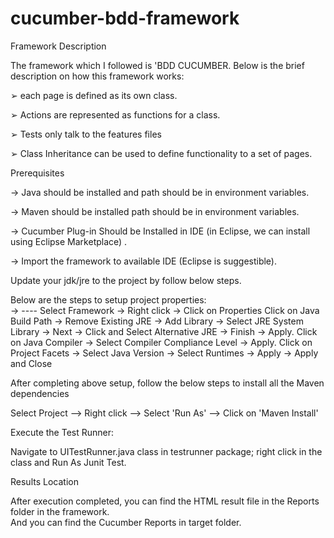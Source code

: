 # cucumber-bdd-framework

Framework Description 

The framework which I followed is 'BDD CUCUMBER. Below is the brief description on how this framework works: 

➢ each page is defined as its own class. 

➢ Actions are represented as functions for a class. 

➢ Tests only talk to the features files 

➢ Class Inheritance can be used to define functionality to a set of pages.  
 
Prerequisites  

-> Java should be installed and path should be in environment variables. 

-> Maven should be installed path should be in environment variables. 

-> Cucumber Plug-in Should be Installed in IDE (in Eclipse, we can install using Eclipse Marketplace) .  

-> Import the framework to available IDE (Eclipse is suggestible).  

Update your jdk/jre to the project by follow below steps. 

Below are the steps to setup project properties:  
-> ---- Select Framework -> Right click -> Click on Properties 
        Click on Java Build Path -> Remove Existing JRE -> Add Library -> Select JRE System Library -> Next -> Click and Select Alternative JRE -> Finish -> Apply. 
        Click on Java Compiler -> Select Compiler Compliance Level -> Apply. 
        Click on Project Facets -> Select Java Version -> Select Runtimes -> Apply -> Apply and Close
        
After completing above setup, follow the below steps to install all the Maven dependencies 
 
  Select Project --> Right click --> Select 'Run As' --> Click on 'Maven Install' 
              
Execute the Test Runner: 

  Navigate to UITestRunner.java class in testrunner package; right click in the class and Run As Junit Test. 
  
 
Results Location  
  
  After execution completed, you can find the HTML result file in the Reports folder in the framework.  
  And you can find the Cucumber Reports in target folder. 
 
 
 
